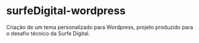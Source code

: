 # surfeDigital-wordpress
Criação de um tema personalizado para Wordpress, projeto produzido para o desafio técnico da Surfe Digital.
